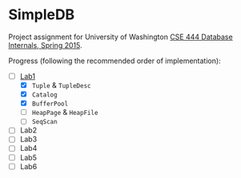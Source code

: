 SimpleDB
========

Project assignment for University of Washington [CSE 444 Database Internals, Spring 2015](
https://courses.cs.washington.edu/courses/cse444/15sp/).

Progress (following the recommended order of implementation):

- [ ] [Lab1](https://courses.cs.washington.edu/courses/cse444/15sp/labs/lab1/lab1.html)
    - [X] `Tuple` & `TupleDesc`
    - [X] `Catalog`
    - [X] `BufferPool`
    - [ ] `HeapPage` & `HeapFile`
    - [ ] `SeqScan`
- [ ] Lab2
- [ ] Lab3
- [ ] Lab4
- [ ] Lab5
- [ ] Lab6
